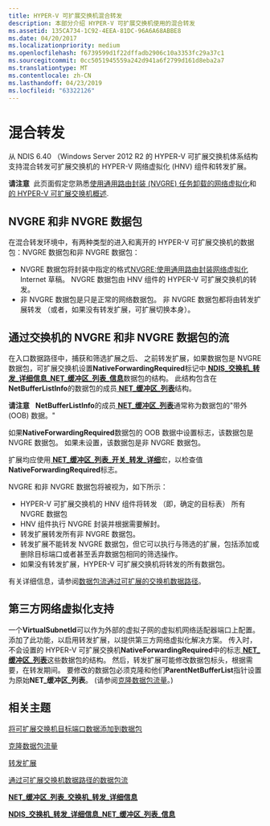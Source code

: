 ```yaml
---
title: HYPER-V 可扩展交换机混合转发
description: 本部分介绍 HYPER-V 可扩展交换机使用的混合转发
ms.assetid: 135CA734-1C92-4EEA-81DC-96A6A68ABBE8
ms.date: 04/20/2017
ms.localizationpriority: medium
ms.openlocfilehash: f6739599d1f22dffadb2906c10a3353fc29a37c1
ms.sourcegitcommit: 0cc5051945559a242d941a6f2799d161d8eba2a7
ms.translationtype: MT
ms.contentlocale: zh-CN
ms.lasthandoff: 04/23/2019
ms.locfileid: "63322126"
---
```

# <a name="hybrid-forwarding"></a>混合转发


从 NDIS 6.40 （Windows Server 2012 R2 的 HYPER-V 可扩展交换机体系结构支持混合转发可扩展交换机的 HYPER-V 网络虚拟化 (HNV) 组件和转发扩展。

**请注意**  此页面假定您熟悉[使用通用路由封装 (NVGRE) 任务卸载的网络虚拟化](network-virtualization-using-generic-routing-encapsulation--nvgre--task-offload.md)和[的 HYPER-V 可扩展交换机概述](overview-of-the-hyper-v-extensible-switch.md).

 

## <a name="nvgre-and-non-nvgre-packets"></a>NVGRE 和非 NVGRE 数据包


在混合转发环境中，有两种类型的进入和离开的 HYPER-V 可扩展交换机的数据包：NVGRE 数据包和非 NVGRE 数据包：

-   NVGRE 数据包将封装中指定的格式[NVGRE:使用通用路由封装网络虚拟化](http://ietfreport.isoc.org/idref/draft-sridharan-virtualization-nvgre/)Internet 草稿。 NVGRE 数据包由 HNV 组件的 HYPER-V 可扩展交换机的转发。
-   非 NVGRE 数据包是只是正常的网络数据包。 非 NVGRE 数据包都将由转发扩展转发 （或者，如果没有转发扩展，可扩展切换本身）。

## <a name="flow-of-nvgre-and-non-nvgre-packets-through-the-switch"></a>通过交换机的 NVGRE 和非 NVGRE 数据包的流


在入口数据路径中，捕获和筛选扩展之后、 之前转发扩展，如果数据包是 NVGRE 数据包，可扩展交换机设置**NativeForwardingRequired**标记中[ **NDIS\_交换机\_转发\_详细信息\_NET\_缓冲区\_列表\_信息**](https://msdn.microsoft.com/library/windows/hardware/hh598211)数据包的结构。 此结构包含在**NetBufferListInfo**的数据包的成员[ **NET\_缓冲区\_列表**](https://msdn.microsoft.com/library/windows/hardware/ff568388)结构。

**请注意**   **NetBufferListInfo**的成员[ **NET\_缓冲区\_列表**](https://msdn.microsoft.com/library/windows/hardware/ff568388)通常称为数据包的"带外 (OOB) 数据。"

 

如果**NativeForwardingRequired**数据包的 OOB 数据中设置标志，该数据包是 NVGRE 数据包。 如果未设置，该数据包是非 NVGRE 数据包。

扩展均应使用[ **NET\_缓冲区\_列表\_开关\_转发\_详细**](https://msdn.microsoft.com/library/windows/hardware/hh598259)宏，以检查值**NativeForwardingRequired**标志。

NVGRE 和非 NVGRE 数据包将被视为，如下所示：

-   HYPER-V 可扩展交换机的 HNV 组件将转发 （即，确定的目标表） 所有 NVGRE 数据包
-   HNV 组件执行 NVGRE 封装并根据需要解封。
-   转发扩展转发所有非 NVGRE 数据包。
-   转发扩展不能转发 NVGRE 数据包，但它可以执行与筛选的扩展，包括添加或删除目标端口或者甚至丢弃数据包相同的筛选操作。
-   如果没有转发扩展，HYPER-V 可扩展交换机将转发的所有数据包。

有关详细信息，请参阅[数据包流通过可扩展的交换机数据路径](packet-flow-through-the-extensible-switch-data-path.md)。

## <a name="support-for-third-party-network-virtualization"></a>第三方网络虚拟化支持


一个**VirtualSubnetId**可以作为外部的虚拟子网的虚拟机网络适配器端口上配置。 添加了此功能，以启用转发扩展，以提供第三方网络虚拟化解决方案。 传入时，不会设置的 HYPER-V 可扩展交换机**NativeForwardingRequired**中的标志[ **NET\_缓冲区\_列表**](https://msdn.microsoft.com/library/windows/hardware/ff568388)这些数据包的结构。 然后，转发扩展可能修改数据包标头，根据需要，在转发期间。 要修改的数据包必须克隆和他们**ParentNetBufferList**指针设置为原始**NET\_缓冲区\_列表**。 (请参阅[克隆数据包流量](cloning-or-duplicating-packet-traffic.md)。)

## <a name="related-topics"></a>相关主题


[将可扩展交换机目标端口数据添加到数据包](adding-extensible-switch-destination-port-data-to-a-packet.md)

[克隆数据包流量](cloning-or-duplicating-packet-traffic.md)

[转发扩展](forwarding-extensions.md)

[通过可扩展交换机数据路径的数据包流](packet-flow-through-the-extensible-switch-data-path.md)

[**NET\_缓冲区\_列表\_交换机\_转发\_详细信息**](https://msdn.microsoft.com/library/windows/hardware/hh598259)

[**NDIS\_交换机\_转发\_详细信息\_NET\_缓冲区\_列表\_信息**](https://msdn.microsoft.com/library/windows/hardware/hh598211)

 

 






